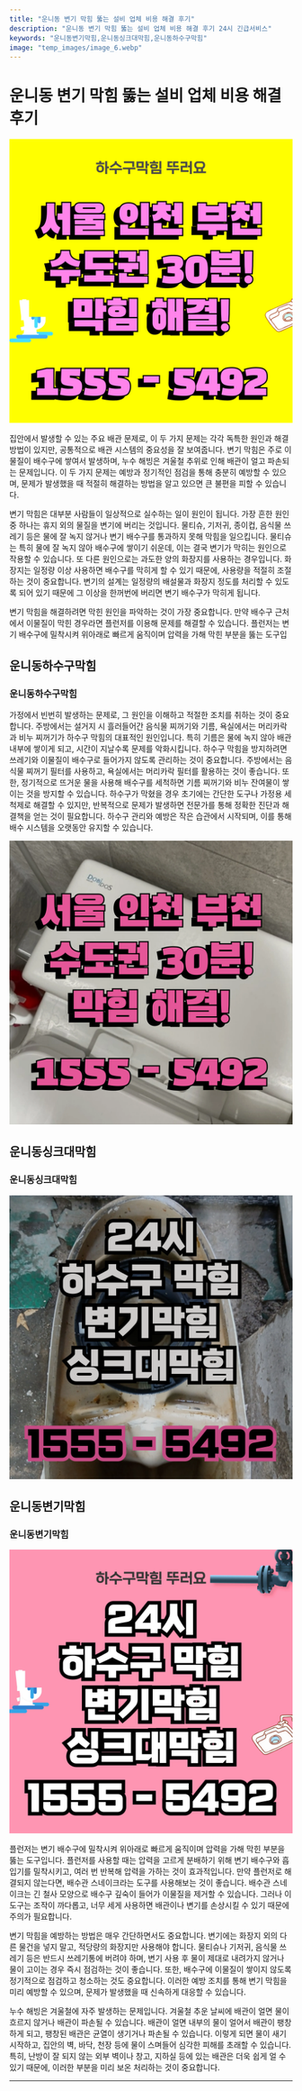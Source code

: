 ```yaml
---
title: "운니동 변기 막힘 뚫는 설비 업체 비용 해결 후기"
description: "운니동 변기 막힘 뚫는 설비 업체 비용 해결 후기 24시 긴급서비스"
keywords: "운니동변기막힘,운니동싱크대막힘,운니동하수구막힘"
image: "temp_images/image_6.webp"
---
```


# 운니동 변기 막힘 뚫는 설비 업체 비용 해결 후기

![운니동하수구막힘](temp_images/image_1.webp) 

집안에서 발생할 수 있는 주요 배관 문제로, 이 두 가지 문제는 각각 독특한 원인과 해결 방법이 있지만, 공통적으로 배관 시스템의 중요성을 잘 보여줍니다. 변기 막힘은 주로 이물질이 배수구에 쌓여서 발생하며, 누수 해빙은 겨울철 추위로 인해 배관이 얼고 파손되는 문제입니다. 이 두 가지 문제는 예방과 정기적인 점검을 통해 충분히 예방할 수 있으며, 문제가 발생했을 때 적절히 해결하는 방법을 알고 있으면 큰 불편을 피할 수 있습니다.

변기 막힘은 대부분 사람들이 일상적으로 실수하는 일이 원인이 됩니다. 가장 흔한 원인 중 하나는 휴지 외의 물질을 변기에 버리는 것입니다. 물티슈, 기저귀, 종이컵, 음식물 쓰레기 등은 물에 잘 녹지 않거나 변기 배수구를 통과하지 못해 막힘을 일으킵니다. 물티슈는 특히 물에 잘 녹지 않아 배수구에 쌓이기 쉬운데, 이는 결국 변기가 막히는 원인으로 작용할 수 있습니다. 또 다른 원인으로는 과도한 양의 화장지를 사용하는 경우입니다. 화장지는 일정량 이상 사용하면 배수구를 막히게 할 수 있기 때문에, 사용량을 적절히 조절하는 것이 중요합니다. 변기의 설계는 일정량의 배설물과 화장지 정도를 처리할 수 있도록 되어 있기 때문에 그 이상을 한꺼번에 버리면 변기 배수구가 막히게 됩니다.

변기 막힘을 해결하려면 막힌 원인을 파악하는 것이 가장 중요합니다. 만약 배수구 근처에서 이물질이 막힌 경우라면 플런저를 이용해 문제를 해결할 수 있습니다. 플런저는 변기 배수구에 밀착시켜 위아래로 빠르게 움직이며 압력을 가해 막힌 부분을 뚫는 도구입


## 운니동하수구막힘

### 운니동하수구막힘

 가정에서 빈번히 발생하는 문제로, 그 원인을 이해하고 적절한 조치를 취하는 것이 중요합니다. 주방에서는 설거지 시 흘러들어간 음식물 찌꺼기와 기름, 욕실에서는 머리카락과 비누 찌꺼기가 하수구 막힘의 대표적인 원인입니다. 특히 기름은 물에 녹지 않아 배관 내부에 쌓이게 되고, 시간이 지날수록 문제를 악화시킵니다. 하수구 막힘을 방지하려면 쓰레기와 이물질이 배수구로 들어가지 않도록 관리하는 것이 중요합니다. 주방에서는 음식물 찌꺼기 필터를 사용하고, 욕실에서는 머리카락 필터를 활용하는 것이 좋습니다. 또한, 정기적으로 뜨거운 물을 사용해 배수구를 세척하면 기름 찌꺼기와 비누 잔여물이 쌓이는 것을 방지할 수 있습니다. 하수구가 막혔을 경우 초기에는 간단한 도구나 가정용 세척제로 해결할 수 있지만, 반복적으로 문제가 발생하면 전문가를 통해 정확한 진단과 해결책을 얻는 것이 필요합니다. 하수구 관리와 예방은 작은 습관에서 시작되며, 이를 통해 배수 시스템을 오랫동안 유지할 수 있습니다.

![운니동하수구막힘](temp_images/image_2.webp) 



## 운니동싱크대막힘

### 운니동싱크대막힘

![운니동싱크대막힘](temp_images/image_7.webp) 



## 운니동변기막힘

### 운니동변기막힘

![운니동변기막힘](temp_images/image_0.webp) 

  플런저는 변기 배수구에 밀착시켜 위아래로 빠르게 움직이며 압력을 가해 막힌 부분을 뚫는 도구입니다. 플런저를 사용할 때는 압력을 고르게 분배하기 위해 변기 배수구와 흡입기를 밀착시키고, 여러 번 반복해 압력을 가하는 것이 효과적입니다. 만약 플런저로 해결되지 않는다면, 배수관 스네이크라는 도구를 사용해보는 것이 좋습니다. 배수관 스네이크는 긴 철사 모양으로 배수구 깊숙이 들어가 이물질을 제거할 수 있습니다. 그러나 이 도구는 조작이 까다롭고, 너무 세게 사용하면 배관이나 변기를 손상시킬 수 있기 때문에 주의가 필요합니다.

변기 막힘을 예방하는 방법은 매우 간단하면서도 중요합니다. 변기에는 화장지 외의 다른 물건을 넣지 말고, 적당량의 화장지만 사용해야 합니다. 물티슈나 기저귀, 음식물 쓰레기 등은 반드시 쓰레기통에 버려야 하며, 변기 사용 후 물이 제대로 내려가지 않거나 물이 고이는 경우 즉시 점검하는 것이 좋습니다. 또한, 배수구에 이물질이 쌓이지 않도록 정기적으로 점검하고 청소하는 것도 중요합니다. 이러한 예방 조치를 통해 변기 막힘을 미리 예방할 수 있으며, 문제가 발생했을 때 신속하게 대응할 수 있습니다.

누수 해빙은 겨울철에 자주 발생하는 문제입니다. 겨울철 추운 날씨에 배관이 얼면 물이 흐르지 않거나 배관이 파손될 수 있습니다. 배관이 얼면 내부의 물이 얼어서 배관이 팽창하게 되고, 팽창된 배관은 균열이 생기거나 파손될 수 있습니다. 이렇게 되면 물이 새기 시작하고, 집안의 벽, 바닥, 천장 등에 물이 스며들어 심각한 피해를 초래할 수 있습니다. 특히, 난방이 잘 되지 않는 외부 벽이나 창고, 지하실 등에 있는 배관은 더욱 쉽게 얼 수 있기 때문에, 이러한 부분을 미리 보온 처리하는 것이 중요합니다.

---

